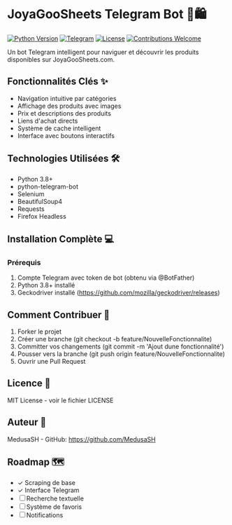 # JoyaGooSheets Telegram Bot 🤖🛍️

[![Python Version](https://img.shields.io/badge/python-3.8+-blue.svg)](https://www.python.org/downloads/)
[![Telegram](https://img.shields.io/badge/Telegram-Bot-blue)](https://core.telegram.org/bots)
[![License](https://img.shields.io/badge/license-MIT-green.svg)](https://opensource.org/licenses/MIT)
[![Contributions Welcome](https://img.shields.io/badge/contributions-welcome-brightgreen.svg)](https://github.com/MedusaSH/JoyaGooSheets-Bot/issues)

Un bot Telegram intelligent pour naviguer et découvrir les produits disponibles sur JoyaGooSheets.com.

## Fonctionnalités Clés ✨
- Navigation intuitive par catégories
- Affichage des produits avec images
- Prix et descriptions des produits
- Liens d'achat directs
- Système de cache intelligent
- Interface avec boutons interactifs

## Technologies Utilisées 🛠️
- Python 3.8+
- python-telegram-bot
- Selenium
- BeautifulSoup4
- Requests
- Firefox Headless

## Installation Complète 💻

### Prérequis
1. Compte Telegram avec token de bot (obtenu via @BotFather)
2. Python 3.8+ installé
3. Geckodriver installé (https://github.com/mozilla/geckodriver/releases)


## Comment Contribuer 🤝
1. Forker le projet
2. Créer une branche (git checkout -b feature/NouvelleFonctionnalite)
3. Committer vos changements (git commit -m 'Ajout dune fonctionnalité')
4. Pousser vers la branche (git push origin feature/NouvelleFonctionnalite)
5. Ouvrir une Pull Request

## Licence 📜
MIT License - voir le fichier LICENSE

## Auteur 👤
MedusaSH - GitHub: https://github.com/MedusaSH

## Roadmap 🗺️
- ✓ Scraping de base
- ✓ Interface Telegram
- ☐ Recherche textuelle
- ☐ Système de favoris
- ☐ Notifications
